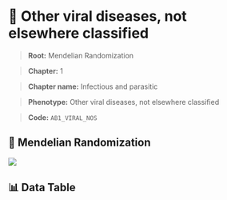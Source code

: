 # 🧪 Other viral diseases, not elsewhere classified

> **Root:** Mendelian Randomization

> **Chapter:** 1  

> **Chapter name:** Infectious and parasitic

> **Phenotype:** Other viral diseases, not elsewhere classified  

> **Code:** `AB1_VIRAL_NOS`

## 🧬 Mendelian Randomization  

<img src="/MR/Figures/Forward/AB1_VIRAL_NOS.png"/>

## 📊 Data Table

<CsvTableMRF src="/public/MR/Data/Forward/AB1_VIRAL_NOS.csv"/>
